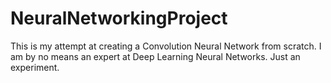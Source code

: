 # NeuralNetworkingProject
This is my attempt at creating a Convolution Neural Network from scratch. I am by no means an expert at Deep Learning Neural Networks. Just an experiment.
